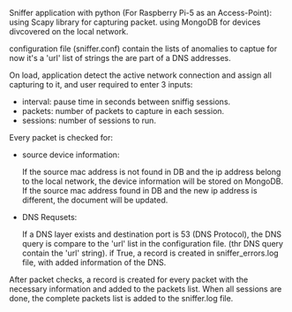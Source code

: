Sniffer application with python (For Raspberry Pi-5 as an Access-Point):
using Scapy library for capturing packet.
using MongoDB for devices divcovered on the local network.

configuration file (sniffer.conf) contain the lists of anomalies to captue
for now it's a 'url' list of strings the are part of a DNS addresses.

On load, application detect the active network connection and assign all capturing to it,
and user required to enter 3 inputs:
  * interval: pause time in seconds between sniffig sessions.
  * packets: number of packets to capture in each session.
  * sessions: number of sessions to run.

Every packet is checked for:

* source device information: 

  If the source mac address is not found in DB and the ip address belong to the local network,
  the device information will be stored on MongoDB.
  If the source mac address found in DB and the new ip address is different, the document will be updated.
  
* DNS Requsets:  

  If a DNS layer exists and destination port is 53 (DNS Protocol),
  the DNS query is compare to the 'url' list in the configuration file. (thr DNS query contain the 'url' string).
  if True, a record is created in sniffer_errors.log file, with added information of the DNS. 

After packet checks, a record is created for every packet with the necessary information and added to the packets list.
When all sessions are done, the complete packets list is added to the sniffer.log file.




  
